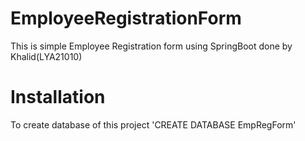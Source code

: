 # EmployeeRegistrationForm
This is simple Employee Registration form using SpringBoot done by Khalid(LYA21010)

# Installation
To create database of this project
'CREATE DATABASE EmpRegForm'

